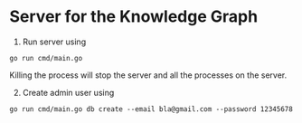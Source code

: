 # Server for the Knowledge Graph

1. Run server using
```console
go run cmd/main.go
```

Killing the process will stop the server and all the processes on the server.

2. Create admin user using
```console
go run cmd/main.go db create --email bla@gmail.com --password 12345678
```